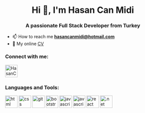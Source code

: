 <h1 align="center">Hi 👋, I'm Hasan Can Midi</h1>
<h3 align="center">A passionate Full Stack Developer from Turkey</h3>

- 📫 How to reach me **hasancanmidi@hotmail.com** <br>
- 📃 My online <a href="https://hasancanmidi.github.io/"  target="_blank">CV</a>

<h3 align="left">Connect with me:</h3>
<p align="left">
<a href="https://www.linkedin.com/in/hasan-can-midi-080746198/" target="_blank" rel="noreferrer">  <img  src="https://www.vectorlogo.zone/logos/linkedin/linkedin-icon.svg" alt="HasanCanMidi" height="40" width="40"  /></a>


<h3 align="left">Languages and Tools:</h3>
<p align="left"> 
    <a href="https://html.com/" target="_blank" rel="noreferrer"> <img src="https://www.vectorlogo.zone/logos/w3_html5/w3_html5-icon.svg" alt="html" width="40" height="40"/></a> 
    <a href="https://developer.mozilla.org/en-US/docs/Web/CSS" target="_blank" rel="noreferrer"> <img src="https://www.vectorlogo.zone/logos/w3_css/w3_css-icon.svg" alt="css" width="40" height="40"/></a> 
    <a href="https://git-scm.com/" target="_blank" rel="noreferrer"> <img src="https://www.vectorlogo.zone/logos/git-scm/git-scm-icon.svg" alt="git" width="40" height="40"/></a>
    <a href="https://git-scm.com/" target="_blank" rel="noreferrer"> <img src="https://www.vectorlogo.zone/logos/getbootstrap/getbootstrap-icon.svg" alt="bootstrap" width="40" height="40"/></a>
    <a href="https://git-scm.com/" target="_blank" rel="noreferrer"> <img src="https://www.vectorlogo.zone/logos/javascript/javascript-icon.svg" alt="javascript" width="40" height="40"/></a>
    <a href="https://git-scm.com/" target="_blank" rel="noreferrer"> <img src="https://www.vectorlogo.zone/logos/typescriptlang/typescriptlang-icon.svg" alt="javascript" width="40" height="40"/></a>
    <a href="https://react.dev/learn" target="_blank" rel="noreferrer"><img src="https://www.vectorlogo.zone/logos/reactjs/reactjs-icon.svg" alt="react" width="40" height="40"/></a>
    <a href="https://dotnet.microsoft.com/en-us/" target="_blank" rel="noreferrer"> <img src="https://www.vectorlogo.zone/logos/dotnet/dotnet-icon.svg" alt=".net" width="40" height="40"/></a>
</p>
